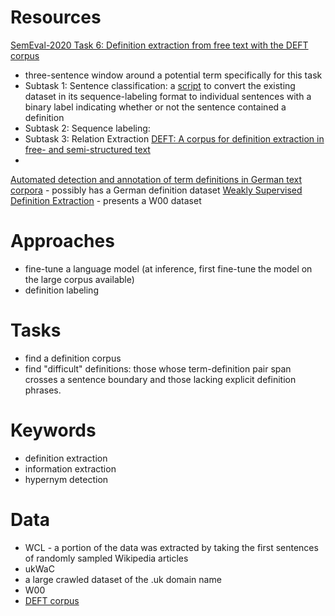
# Resources

[SemEval-2020 Task 6: Definition extraction from free text with the DEFT corpus](https://aclanthology.org/2020.semeval-1.41.pdf)
  - three-sentence window around a potential term specifically for this task 
  - Subtask 1: Sentence classification: a [script](https://github.com/adobe-research/deft_corpus/blob/master/task1_converter.py) to convert the existing dataset in its sequence-labeling format to individual sentences with a binary label indicating whether or not the sentence contained a definition 
  - Subtask 2: Sequence labeling: 
  - Subtask 3: Relation Extraction
[DEFT: A corpus for definition extraction in free- and semi-structured text](https://aclanthology.org/W19-4015.pdf)
  - 
[Automated detection and annotation of term definitions in German text corpora](http://www.lrec-conf.org/proceedings/lrec2006/pdf/128_pdf.pdf) - possibly has a German definition dataset
[Weakly Supervised Definition Extraction](https://aclanthology.org/R15-1025.pdf) - presents a W00 dataset

# Approaches
  - fine-tune a language model (at inference, first fine-tune the model on the large corpus available)
  - definition labeling

# Tasks
  - find a definition corpus
  - find "difficult" definitions: those whose term-definition pair span crosses a sentence boundary and those lacking explicit definition phrases.

# Keywords
  - definition extraction
  - information extraction
  - hypernym detection

# Data
  - WCL - a portion of the data was extracted by taking the first sentences of randomly sampled Wikipedia articles
  - ukWaC
  - a large crawled dataset of the .uk domain name
  - W00
  - [DEFT corpus](https://github.com/adobe-research/deft_corpus)